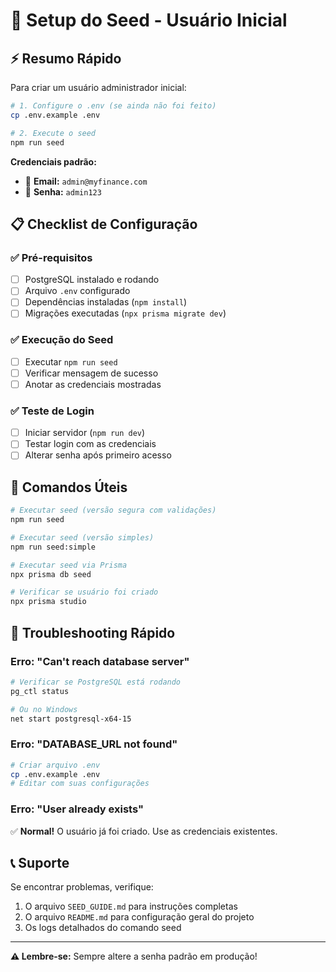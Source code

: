 # 🌱 Setup do Seed - Usuário Inicial

## ⚡ Resumo Rápido

Para criar um usuário administrador inicial:

```bash
# 1. Configure o .env (se ainda não foi feito)
cp .env.example .env

# 2. Execute o seed
npm run seed
```

**Credenciais padrão:**
- 📧 **Email:** `admin@myfinance.com`  
- 🔑 **Senha:** `admin123`

## 📋 Checklist de Configuração

### ✅ Pré-requisitos
- [ ] PostgreSQL instalado e rodando
- [ ] Arquivo `.env` configurado
- [ ] Dependências instaladas (`npm install`)
- [ ] Migrações executadas (`npx prisma migrate dev`)

### ✅ Execução do Seed
- [ ] Executar `npm run seed`
- [ ] Verificar mensagem de sucesso
- [ ] Anotar as credenciais mostradas

### ✅ Teste de Login
- [ ] Iniciar servidor (`npm run dev`)
- [ ] Testar login com as credenciais
- [ ] Alterar senha após primeiro acesso

## 🔧 Comandos Úteis

```bash
# Executar seed (versão segura com validações)
npm run seed

# Executar seed (versão simples)
npm run seed:simple

# Executar seed via Prisma
npx prisma db seed

# Verificar se usuário foi criado
npx prisma studio
```

## 🚨 Troubleshooting Rápido

### Erro: "Can't reach database server"
```bash
# Verificar se PostgreSQL está rodando
pg_ctl status

# Ou no Windows
net start postgresql-x64-15
```

### Erro: "DATABASE_URL not found"
```bash
# Criar arquivo .env
cp .env.example .env
# Editar com suas configurações
```

### Erro: "User already exists"
✅ **Normal!** O usuário já foi criado. Use as credenciais existentes.

## 📞 Suporte

Se encontrar problemas, verifique:
1. O arquivo `SEED_GUIDE.md` para instruções completas
2. O arquivo `README.md` para configuração geral do projeto
3. Os logs detalhados do comando seed

---

**⚠️ Lembre-se:** Sempre altere a senha padrão em produção!